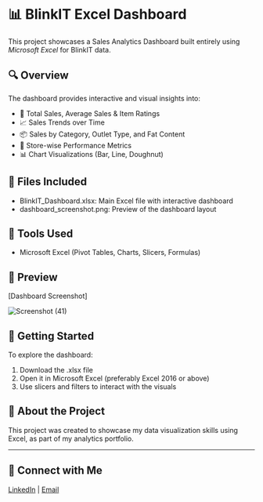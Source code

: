 # 📊 BlinkIT Excel Dashboard

This project showcases a Sales Analytics Dashboard built entirely using *Microsoft Excel* for BlinkIT data.

## 🔍 Overview

The dashboard provides interactive and visual insights into:
- 🛒 Total Sales, Average Sales & Item Ratings
- 📈 Sales Trends over Time
- 📦 Sales by Category, Outlet Type, and Fat Content
- 🏪 Store-wise Performance Metrics
- 📊 Chart Visualizations (Bar, Line, Doughnut)

## 📁 Files Included

- BlinkIT_Dashboard.xlsx: Main Excel file with interactive dashboard
- dashboard_screenshot.png: Preview of the dashboard layout

## 🧰 Tools Used

- Microsoft Excel (Pivot Tables, Charts, Slicers, Formulas)
## 📸 Preview
[Dashboard Screenshot]

![Screenshot (41)](https://github.com/user-attachments/assets/694b93ad-e703-4865-86ad-0dd181072823)

## 🏁 Getting Started

To explore the dashboard:
1. Download the .xlsx file
2. Open it in Microsoft Excel (preferably Excel 2016 or above)
3. Use slicers and filters to interact with the visuals

## 📌 About the Project

This project was created to showcase my data visualization skills using Excel, as part of my analytics portfolio.

---

## 🔗 Connect with Me

[LinkedIn](https://www.linkedin.com/in/somitha-n-80b049356/) | [Email](mailto:#somitha15@gmail.com)

